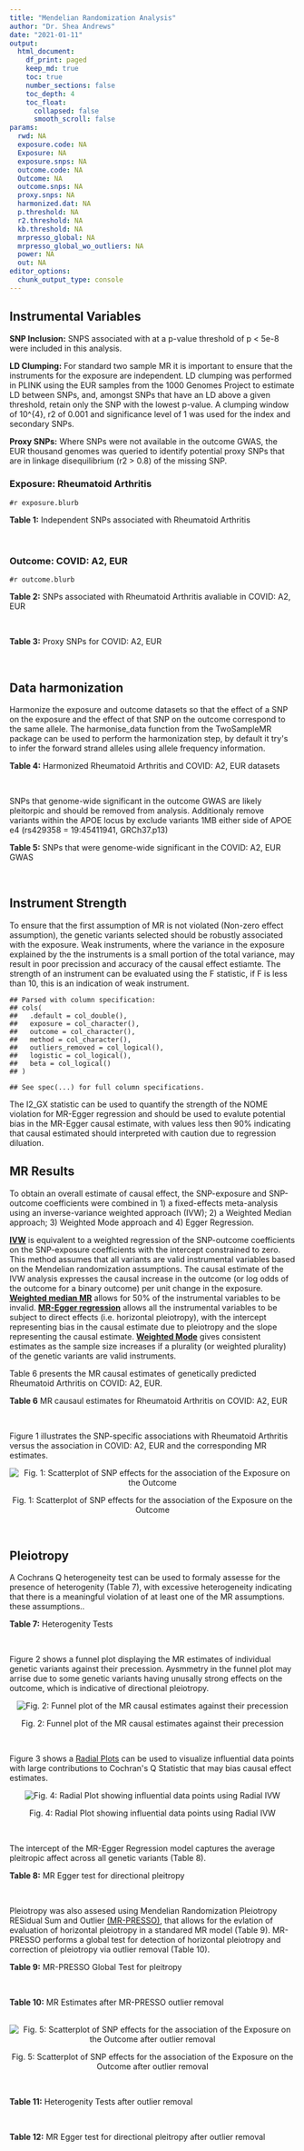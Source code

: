 ```yaml
---
title: "Mendelian Randomization Analysis"
author: "Dr. Shea Andrews"
date: "2021-01-11"
output:
  html_document:
    df_print: paged
    keep_md: true
    toc: true
    number_sections: false
    toc_depth: 4
    toc_float:
      collapsed: false
      smooth_scroll: false
params:
  rwd: NA
  exposure.code: NA
  Exposure: NA
  exposure.snps: NA
  outcome.code: NA
  Outcome: NA
  outcome.snps: NA
  proxy.snps: NA
  harmonized.dat: NA
  p.threshold: NA
  r2.threshold: NA
  kb.threshold: NA
  mrpresso_global: NA
  mrpresso_global_wo_outliers: NA
  power: NA
  out: NA
editor_options:
  chunk_output_type: console
---
```







## Instrumental Variables
**SNP Inclusion:** SNPS associated with at a p-value threshold of p < 5e-8 were included in this analysis.
<br>

**LD Clumping:** For standard two sample MR it is important to ensure that the instruments for the exposure are independent. LD clumping was performed in PLINK using the EUR samples from the 1000 Genomes Project to estimate LD between SNPs, and, amongst SNPs that have an LD above a given threshold, retain only the SNP with the lowest p-value. A clumping window of 10^{4}, r2 of 0.001 and significance level of 1 was used for the index and secondary SNPs.
<br>

**Proxy SNPs:** Where SNPs were not available in the outcome GWAS, the EUR thousand genomes was queried to identify potential proxy SNPs that are in linkage disequilibrium (r2 > 0.8) of the missing SNP.
<br>

### Exposure: Rheumatoid Arthritis
`#r exposure.blurb`
<br>

**Table 1:** Independent SNPs associated with Rheumatoid Arthritis
<div data-pagedtable="false">
  <script data-pagedtable-source type="application/json">
{"columns":[{"label":["SNP"],"name":[1],"type":["chr"],"align":["left"]},{"label":["CHROM"],"name":[2],"type":["dbl"],"align":["right"]},{"label":["POS"],"name":[3],"type":["dbl"],"align":["right"]},{"label":["REF"],"name":[4],"type":["chr"],"align":["left"]},{"label":["ALT"],"name":[5],"type":["chr"],"align":["left"]},{"label":["AF"],"name":[6],"type":["dbl"],"align":["right"]},{"label":["BETA"],"name":[7],"type":["dbl"],"align":["right"]},{"label":["SE"],"name":[8],"type":["dbl"],"align":["right"]},{"label":["Z"],"name":[9],"type":["dbl"],"align":["right"]},{"label":["P"],"name":[10],"type":["dbl"],"align":["right"]},{"label":["N"],"name":[11],"type":["dbl"],"align":["right"]},{"label":["TRAIT"],"name":[12],"type":["chr"],"align":["left"]}],"data":[{"1":"rs187786174","2":"1","3":"2523811","4":"G","5":"A","6":"0.0204778","7":"-0.11653382","8":"0.015306122","9":"-7.613543","10":"2.2e-10","11":"58284","12":"Rheumatoid_Arthritis"},{"1":"rs2240336","2":"1","3":"17674402","4":"C","5":"T","6":"0.3954930","7":"-0.10536052","8":"0.015306122","9":"-6.883554","10":"1.4e-09","11":"58284","12":"Rheumatoid_Arthritis"},{"1":"rs28411352","2":"1","3":"38278579","4":"C","5":"T","6":"0.2434500","7":"0.10436002","8":"0.022959184","9":"4.545458","10":"5.2e-09","11":"58284","12":"Rheumatoid_Arthritis"},{"1":"rs2476601","2":"1","3":"114377568","4":"A","5":"G","6":"0.8679250","7":"-0.59332700","8":"0.043367347","9":"-13.681400","10":"1.6e-149","11":"58284","12":"Rheumatoid_Arthritis"},{"1":"rs61828284","2":"1","3":"173299743","4":"C","5":"T","6":"0.0550693","7":"-0.19845094","8":"0.028061224","9":"-7.072070","10":"8.7e-09","11":"58284","12":"Rheumatoid_Arthritis"},{"1":"rs34695944","2":"2","3":"61124850","4":"T","5":"C","6":"0.3807150","7":"0.11653400","8":"0.015306122","9":"7.613540","10":"4.4e-14","11":"58284","12":"Rheumatoid_Arthritis"},{"1":"rs2661798","2":"2","3":"65635688","4":"A","5":"T","6":"0.3834450","7":"0.09431070","8":"0.015306122","9":"6.161630","10":"1.1e-09","11":"58284","12":"Rheumatoid_Arthritis"},{"1":"rs9653442","2":"2","3":"100825367","4":"C","5":"T","6":"0.5316020","7":"-0.10536052","8":"0.015306122","9":"-6.883554","10":"3.6e-12","11":"58284","12":"Rheumatoid_Arthritis"},{"1":"rs13426947","2":"2","3":"191933254","4":"G","5":"A","6":"0.1827410","7":"0.13102826","8":"0.022959184","9":"5.707009","10":"2.4e-12","11":"58284","12":"Rheumatoid_Arthritis"},{"1":"rs3087243","2":"2","3":"204738919","4":"G","5":"A","6":"0.3997100","7":"-0.13926207","8":"0.015306122","9":"-9.098455","10":"9.2e-20","11":"58284","12":"Rheumatoid_Arthritis"},{"1":"rs4452313","2":"3","3":"17047032","4":"A","5":"T","6":"0.2911230","7":"0.10536100","8":"0.015306122","9":"6.883550","10":"2.7e-10","11":"58284","12":"Rheumatoid_Arthritis"},{"1":"rs9310852","2":"3","3":"27784997","4":"A","5":"G","6":"0.4663500","7":"0.08338160","8":"0.015306122","9":"5.447600","10":"3.2e-08","11":"58284","12":"Rheumatoid_Arthritis"},{"1":"rs73081554","2":"3","3":"58302935","4":"C","5":"T","6":"0.0746377","7":"0.16551444","8":"0.035714286","9":"4.634404","10":"4.7e-08","11":"58284","12":"Rheumatoid_Arthritis"},{"1":"rs34046593","2":"4","3":"26111593","4":"G","5":"A","6":"0.2991580","7":"0.13976194","8":"0.020408163","9":"6.848335","10":"9.2e-17","11":"58284","12":"Rheumatoid_Arthritis"},{"1":"rs7731626","2":"5","3":"55444683","4":"G","5":"A","6":"0.3155110","7":"-0.19845094","8":"0.017857143","9":"-11.113253","10":"7.9e-23","11":"58284","12":"Rheumatoid_Arthritis"},{"1":"rs2561477","2":"5","3":"102608924","4":"G","5":"A","6":"0.3092130","7":"-0.10536052","8":"0.015306122","9":"-6.883554","10":"5.2e-10","11":"58284","12":"Rheumatoid_Arthritis"},{"1":"rs75599496","2":"6","3":"29205139","4":"G","5":"A","6":"0.0732724","7":"0.26236426","8":"0.038265306","9":"6.856453","10":"9.3e-18","11":"58284","12":"Rheumatoid_Arthritis"},{"1":"rs73432769","2":"6","3":"30716170","4":"C","5":"T","6":"0.0184850","7":"0.35065687","8":"0.066326531","9":"5.286827","10":"2.3e-13","11":"58284","12":"Rheumatoid_Arthritis"},{"1":"rs7754520","2":"6","3":"31906505","4":"C","5":"T","6":"0.0691295","7":"-0.57981850","8":"0.017857143","9":"-32.469836","10":"2.5e-75","11":"58284","12":"Rheumatoid_Arthritis"},{"1":"rs9296009","2":"6","3":"32114515","4":"A","5":"T","6":"0.1878170","7":"0.59783700","8":"0.007653061","9":"78.117400","10":"1.0e-250","11":"58284","12":"Rheumatoid_Arthritis"},{"1":"rs2858329","2":"6","3":"32658801","4":"A","5":"G","6":"0.4728350","7":"0.47803600","8":"0.010204082","9":"46.847500","10":"4.9e-204","11":"58284","12":"Rheumatoid_Arthritis"},{"1":"rs9277398","2":"6","3":"33051280","4":"T","5":"C","6":"0.2576700","7":"-0.35065700","8":"0.025510204","9":"-13.745700","10":"1.3e-86","11":"58284","12":"Rheumatoid_Arthritis"},{"1":"rs9277956","2":"6","3":"33211790","4":"G","5":"C","6":"0.1124360","7":"0.24846100","8":"0.017857143","9":"13.913800","10":"1.1e-32","11":"58284","12":"Rheumatoid_Arthritis"},{"1":"rs3799963","2":"6","3":"44231479","4":"G","5":"C","6":"0.0456204","7":"0.28768200","8":"0.038265306","9":"7.518090","10":"3.3e-08","11":"58284","12":"Rheumatoid_Arthritis"},{"1":"rs17264332","2":"6","3":"138005515","4":"A","5":"G","6":"0.2031930","7":"0.16251900","8":"0.015306122","9":"10.617900","10":"7.1e-19","11":"58284","12":"Rheumatoid_Arthritis"},{"1":"rs212389","2":"6","3":"159489791","4":"G","5":"A","6":"0.6965900","7":"0.09531018","8":"0.017857143","9":"5.337370","10":"1.1e-09","11":"58284","12":"Rheumatoid_Arthritis"},{"1":"rs1571878","2":"6","3":"167540842","4":"C","5":"T","6":"0.5631370","7":"-0.11653382","8":"0.012755102","9":"-9.136251","10":"4.9e-15","11":"58284","12":"Rheumatoid_Arthritis"},{"1":"rs3778753","2":"7","3":"128580042","4":"A","5":"G","6":"0.4340900","7":"0.11653400","8":"0.012755102","9":"9.136250","10":"4.2e-12","11":"58284","12":"Rheumatoid_Arthritis"},{"1":"rs11574914","2":"9","3":"34710338","4":"G","5":"A","6":"0.2992700","7":"0.12221763","8":"0.017857143","9":"6.844187","10":"1.5e-13","11":"58284","12":"Rheumatoid_Arthritis"},{"1":"rs10985070","2":"9","3":"123636121","4":"C","5":"A","6":"0.5272530","7":"-0.08338161","8":"0.015306122","9":"-5.447598","10":"1.7e-08","11":"58284","12":"Rheumatoid_Arthritis"},{"1":"rs706778","2":"10","3":"6098949","4":"C","5":"T","6":"0.4382760","7":"0.10436002","8":"0.017857143","9":"5.844161","10":"7.1e-12","11":"58284","12":"Rheumatoid_Arthritis"},{"1":"rs537544","2":"10","3":"8108382","4":"C","5":"T","6":"0.6293170","7":"-0.11653382","8":"0.015306122","9":"-7.613543","10":"8.0e-11","11":"58284","12":"Rheumatoid_Arthritis"},{"1":"rs12764378","2":"10","3":"63800004","4":"G","5":"A","6":"0.1825770","7":"0.13102826","8":"0.020408163","9":"6.420385","10":"1.9e-13","11":"58284","12":"Rheumatoid_Arthritis"},{"1":"rs10790268","2":"11","3":"118729391","4":"A","5":"G","6":"0.7762200","7":"0.16251900","8":"0.017857143","9":"9.101060","10":"3.3e-15","11":"58284","12":"Rheumatoid_Arthritis"},{"1":"rs9603608","2":"13","3":"40318819","4":"A","5":"C","6":"0.3852190","7":"-0.10436000","8":"0.017857143","9":"-5.844160","10":"7.6e-11","11":"58284","12":"Rheumatoid_Arthritis"},{"1":"rs8032939","2":"15","3":"38834033","4":"T","5":"C","6":"0.2649730","7":"0.11653400","8":"0.015306122","9":"7.613540","10":"2.4e-12","11":"58284","12":"Rheumatoid_Arthritis"},{"1":"rs8026898","2":"15","3":"69991417","4":"G","5":"A","6":"0.2595490","7":"0.14842001","8":"0.017857143","9":"8.311520","10":"2.4e-17","11":"58284","12":"Rheumatoid_Arthritis"},{"1":"rs13330176","2":"16","3":"86019087","4":"T","5":"A","6":"0.2022250","7":"0.11332869","8":"0.022959184","9":"4.936094","10":"9.0e-09","11":"58284","12":"Rheumatoid_Arthritis"},{"1":"rs59716545","2":"17","3":"38031857","4":"T","5":"G","6":"0.4167600","7":"0.09431070","8":"0.015306122","9":"6.161630","10":"2.0e-09","11":"58284","12":"Rheumatoid_Arthritis"},{"1":"rs592390","2":"18","3":"12822314","4":"T","5":"C","6":"0.4455140","7":"-0.09531020","8":"0.017857143","9":"-5.337370","10":"3.8e-09","11":"58284","12":"Rheumatoid_Arthritis"},{"1":"rs74956615","2":"19","3":"10427721","4":"T","5":"A","6":"0.0428850","7":"-0.37106368","8":"0.033163265","9":"-11.188997","10":"3.3e-16","11":"58284","12":"Rheumatoid_Arthritis"},{"1":"rs4239702","2":"20","3":"44749251","4":"T","5":"C","6":"0.7548950","7":"0.13926200","8":"0.015306122","9":"9.098460","10":"4.2e-14","11":"58284","12":"Rheumatoid_Arthritis"},{"1":"rs8133843","2":"21","3":"36738242","4":"G","5":"A","6":"0.6307830","7":"0.09531018","8":"0.020408163","9":"4.670199","10":"6.0e-09","11":"58284","12":"Rheumatoid_Arthritis"},{"1":"rs225433","2":"21","3":"43809418","4":"C","5":"G","6":"0.2398330","7":"-0.12783337","8":"0.020408163","9":"-6.263835","10":"1.8e-08","11":"58284","12":"Rheumatoid_Arthritis"},{"1":"rs2069235","2":"22","3":"39747780","4":"G","5":"A","6":"0.3169090","7":"0.10436002","8":"0.017857143","9":"5.844161","10":"3.0e-10","11":"58284","12":"Rheumatoid_Arthritis"}],"options":{"columns":{"min":{},"max":[10]},"rows":{"min":[10],"max":[10]},"pages":{}}}
  </script>
</div>
<br>

### Outcome: COVID: A2, EUR
`#r outcome.blurb`
<br>

**Table 2:** SNPs associated with Rheumatoid Arthritis avaliable in COVID: A2, EUR
<div data-pagedtable="false">
  <script data-pagedtable-source type="application/json">
{"columns":[{"label":["SNP"],"name":[1],"type":["chr"],"align":["left"]},{"label":["CHROM"],"name":[2],"type":["dbl"],"align":["right"]},{"label":["POS"],"name":[3],"type":["dbl"],"align":["right"]},{"label":["REF"],"name":[4],"type":["chr"],"align":["left"]},{"label":["ALT"],"name":[5],"type":["chr"],"align":["left"]},{"label":["AF"],"name":[6],"type":["dbl"],"align":["right"]},{"label":["BETA"],"name":[7],"type":["dbl"],"align":["right"]},{"label":["SE"],"name":[8],"type":["dbl"],"align":["right"]},{"label":["Z"],"name":[9],"type":["dbl"],"align":["right"]},{"label":["P"],"name":[10],"type":["dbl"],"align":["right"]},{"label":["N"],"name":[11],"type":["dbl"],"align":["right"]},{"label":["TRAIT"],"name":[12],"type":["chr"],"align":["left"]}],"data":[{"1":"rs2240336","2":"1","3":"17674402","4":"C","5":"T","6":"0.41290","7":"-0.0047101","8":"0.024755","9":"-0.19026863","10":"8.491e-01","11":"1388342","12":"COVID_A2__EUR"},{"1":"rs28411352","2":"1","3":"38278579","4":"C","5":"T","6":"0.25410","7":"-0.0661600","8":"0.029179","9":"-2.26738408","10":"2.337e-02","11":"1388342","12":"COVID_A2__EUR"},{"1":"rs2476601","2":"1","3":"114377568","4":"A","5":"G","6":"0.89250","7":"-0.0098077","8":"0.047580","9":"-0.20613073","10":"8.367e-01","11":"1385990","12":"COVID_A2__EUR"},{"1":"rs61828284","2":"1","3":"173299743","4":"C","5":"T","6":"0.07354","7":"0.0471480","8":"0.047110","9":"1.00080662","10":"3.169e-01","11":"1388342","12":"COVID_A2__EUR"},{"1":"rs34695944","2":"2","3":"61124850","4":"T","5":"C","6":"0.36330","7":"0.0116840","8":"0.025389","9":"0.46019930","10":"6.454e-01","11":"1388342","12":"COVID_A2__EUR"},{"1":"rs2661798","2":"2","3":"65635688","4":"A","5":"T","6":"0.43920","7":"-0.0489100","8":"0.030259","9":"-1.61637860","10":"1.060e-01","11":"1378286","12":"COVID_A2__EUR"},{"1":"rs9653442","2":"2","3":"100825367","4":"C","5":"T","6":"0.54090","7":"-0.0401680","8":"0.024464","9":"-1.64192283","10":"1.006e-01","11":"1388342","12":"COVID_A2__EUR"},{"1":"rs13426947","2":"2","3":"191933254","4":"G","5":"A","6":"0.20230","7":"0.0204390","8":"0.030711","9":"0.66552701","10":"5.057e-01","11":"1388342","12":"COVID_A2__EUR"},{"1":"rs3087243","2":"2","3":"204738919","4":"G","5":"A","6":"0.42950","7":"-0.0463000","8":"0.024685","9":"-1.87563298","10":"6.071e-02","11":"1387939","12":"COVID_A2__EUR"},{"1":"rs4452313","2":"3","3":"17047032","4":"A","5":"T","6":"0.29960","7":"0.0131920","8":"0.026314","9":"0.50133009","10":"6.161e-01","11":"1388342","12":"COVID_A2__EUR"},{"1":"rs9310852","2":"3","3":"27784997","4":"A","5":"G","6":"0.45890","7":"-0.0018604","8":"0.030247","9":"-0.06150693","10":"9.510e-01","11":"1378286","12":"COVID_A2__EUR"},{"1":"rs73081554","2":"3","3":"58302935","4":"C","5":"T","6":"0.06706","7":"0.0394480","8":"0.064637","9":"0.61030060","10":"5.417e-01","11":"1378286","12":"COVID_A2__EUR"},{"1":"rs34046593","2":"4","3":"26111593","4":"G","5":"A","6":"0.30770","7":"0.0645120","8":"0.032559","9":"1.98138763","10":"4.755e-02","11":"1378286","12":"COVID_A2__EUR"},{"1":"rs7731626","2":"5","3":"55444683","4":"G","5":"A","6":"0.35710","7":"0.0242880","8":"0.025689","9":"0.94546304","10":"3.444e-01","11":"1387939","12":"COVID_A2__EUR"},{"1":"rs2561477","2":"5","3":"102608924","4":"G","5":"A","6":"0.31740","7":"-0.0170100","8":"0.032815","9":"-0.51836051","10":"6.042e-01","11":"1378286","12":"COVID_A2__EUR"},{"1":"rs75599496","2":"6","3":"29205139","4":"G","5":"A","6":"0.06138","7":"-0.0045329","8":"0.056854","9":"-0.07972878","10":"9.365e-01","11":"1388342","12":"COVID_A2__EUR"},{"1":"rs73432769","2":"6","3":"30716170","4":"C","5":"T","6":"0.02179","7":"-0.0245690","8":"0.079602","9":"-0.30864802","10":"7.576e-01","11":"1388342","12":"COVID_A2__EUR"},{"1":"rs7754520","2":"6","3":"31906505","4":"C","5":"T","6":"0.08791","7":"0.0625360","8":"0.042264","9":"1.47965171","10":"1.390e-01","11":"1387939","12":"COVID_A2__EUR"},{"1":"rs9296009","2":"6","3":"32114515","4":"A","5":"T","6":"0.21370","7":"-0.0172670","8":"0.040388","9":"-0.42752798","10":"6.690e-01","11":"1378286","12":"COVID_A2__EUR"},{"1":"rs9277398","2":"6","3":"33051280","4":"T","5":"C","6":"0.29070","7":"0.0197130","8":"0.032819","9":"0.60065816","10":"5.481e-01","11":"1378286","12":"COVID_A2__EUR"},{"1":"rs9277956","2":"6","3":"33211790","4":"G","5":"C","6":"0.15260","7":"-0.0103590","8":"0.041548","9":"-0.24932608","10":"8.031e-01","11":"1139575","12":"COVID_A2__EUR"},{"1":"rs3799963","2":"6","3":"44231479","4":"G","5":"C","6":"0.04513","7":"-0.0112730","8":"0.080115","9":"-0.14071023","10":"8.881e-01","11":"1377883","12":"COVID_A2__EUR"},{"1":"rs17264332","2":"6","3":"138005515","4":"A","5":"G","6":"0.20750","7":"-0.0182760","8":"0.030395","9":"-0.60128311","10":"5.476e-01","11":"1388342","12":"COVID_A2__EUR"},{"1":"rs212389","2":"6","3":"159489791","4":"G","5":"A","6":"0.63170","7":"0.0108350","8":"0.025176","9":"0.43037019","10":"6.669e-01","11":"1387939","12":"COVID_A2__EUR"},{"1":"rs1571878","2":"6","3":"167540842","4":"C","5":"T","6":"0.55770","7":"-0.0247190","8":"0.024603","9":"-1.00471487","10":"3.150e-01","11":"1388342","12":"COVID_A2__EUR"},{"1":"rs3778753","2":"7","3":"128580042","4":"A","5":"G","6":"0.45930","7":"-0.0089502","8":"0.031203","9":"-0.28683780","10":"7.742e-01","11":"1377883","12":"COVID_A2__EUR"},{"1":"rs11574914","2":"9","3":"34710338","4":"G","5":"A","6":"0.32490","7":"0.0277650","8":"0.032721","9":"0.84853764","10":"3.961e-01","11":"1378286","12":"COVID_A2__EUR"},{"1":"rs10985070","2":"9","3":"123636121","4":"C","5":"A","6":"0.56050","7":"0.0407120","8":"0.030224","9":"1.34700900","10":"1.780e-01","11":"1378286","12":"COVID_A2__EUR"},{"1":"rs706778","2":"10","3":"6098949","4":"C","5":"T","6":"0.42360","7":"0.0197220","8":"0.024702","9":"0.79839689","10":"4.246e-01","11":"1388342","12":"COVID_A2__EUR"},{"1":"rs537544","2":"10","3":"8108382","4":"C","5":"T","6":"0.61250","7":"0.0126050","8":"0.031105","9":"0.40524032","10":"6.853e-01","11":"1377883","12":"COVID_A2__EUR"},{"1":"rs12764378","2":"10","3":"63800004","4":"G","5":"A","6":"0.21680","7":"-0.0101680","8":"0.028873","9":"-0.35216292","10":"7.247e-01","11":"1388342","12":"COVID_A2__EUR"},{"1":"rs10790268","2":"11","3":"118729391","4":"A","5":"G","6":"0.80360","7":"-0.0196800","8":"0.031059","9":"-0.63363276","10":"5.263e-01","11":"1388342","12":"COVID_A2__EUR"},{"1":"rs9603608","2":"13","3":"40318819","4":"A","5":"C","6":"0.34600","7":"-0.0073547","8":"0.026341","9":"-0.27921112","10":"7.801e-01","11":"1388342","12":"COVID_A2__EUR"},{"1":"rs8032939","2":"15","3":"38834033","4":"T","5":"C","6":"0.25760","7":"-0.0061086","8":"0.027920","9":"-0.21878940","10":"8.268e-01","11":"1388342","12":"COVID_A2__EUR"},{"1":"rs8026898","2":"15","3":"69991417","4":"G","5":"A","6":"0.27180","7":"0.0293020","8":"0.027514","9":"1.06498510","10":"2.869e-01","11":"1388342","12":"COVID_A2__EUR"},{"1":"rs13330176","2":"16","3":"86019087","4":"T","5":"A","6":"0.22230","7":"0.0391190","8":"0.036908","9":"1.05990571","10":"2.892e-01","11":"1378286","12":"COVID_A2__EUR"},{"1":"rs59716545","2":"17","3":"38031857","4":"T","5":"G","6":"0.45870","7":"0.0513890","8":"0.024812","9":"2.07113493","10":"3.835e-02","11":"1149631","12":"COVID_A2__EUR"},{"1":"rs592390","2":"18","3":"12822314","4":"T","5":"C","6":"0.45670","7":"0.0184110","8":"0.024545","9":"0.75009167","10":"4.532e-01","11":"1388342","12":"COVID_A2__EUR"},{"1":"rs74956615","2":"19","3":"10427721","4":"T","5":"A","6":"0.04926","7":"0.3585700","8":"0.054794","9":"6.54396467","10":"5.993e-11","11":"1387939","12":"COVID_A2__EUR"},{"1":"rs4239702","2":"20","3":"44749251","4":"T","5":"C","6":"0.71540","7":"-0.0075772","8":"0.026595","9":"-0.28491070","10":"7.757e-01","11":"1388342","12":"COVID_A2__EUR"},{"1":"rs8133843","2":"21","3":"36738242","4":"G","5":"A","6":"0.62320","7":"0.0041533","8":"0.031292","9":"0.13272721","10":"8.944e-01","11":"1378286","12":"COVID_A2__EUR"},{"1":"rs225433","2":"21","3":"43809418","4":"C","5":"G","6":"0.21700","7":"-0.0851000","8":"0.040931","9":"-2.07910874","10":"3.761e-02","11":"1377883","12":"COVID_A2__EUR"},{"1":"rs2069235","2":"22","3":"39747780","4":"G","5":"A","6":"0.30360","7":"-0.0010891","8":"0.027148","9":"-0.04011714","10":"9.680e-01","11":"1388342","12":"COVID_A2__EUR"},{"1":"rs187786174","2":"NA","3":"NA","4":"NA","5":"NA","6":"NA","7":"NA","8":"NA","9":"NA","10":"NA","11":"NA","12":"NA"},{"1":"rs2858329","2":"NA","3":"NA","4":"NA","5":"NA","6":"NA","7":"NA","8":"NA","9":"NA","10":"NA","11":"NA","12":"NA"}],"options":{"columns":{"min":{},"max":[10]},"rows":{"min":[10],"max":[10]},"pages":{}}}
  </script>
</div>
<br>

**Table 3:** Proxy SNPs for COVID: A2, EUR
<div data-pagedtable="false">
  <script data-pagedtable-source type="application/json">
{"columns":[{"label":["target_snp"],"name":[1],"type":["chr"],"align":["left"]},{"label":["proxy_snp"],"name":[2],"type":["chr"],"align":["left"]},{"label":["ld.r2"],"name":[3],"type":["dbl"],"align":["right"]},{"label":["Dprime"],"name":[4],"type":["dbl"],"align":["right"]},{"label":["PHASE"],"name":[5],"type":["chr"],"align":["left"]},{"label":["X12"],"name":[6],"type":["lgl"],"align":["right"]},{"label":["CHROM"],"name":[7],"type":["dbl"],"align":["right"]},{"label":["POS"],"name":[8],"type":["dbl"],"align":["right"]},{"label":["REF.proxy"],"name":[9],"type":["chr"],"align":["left"]},{"label":["ALT.proxy"],"name":[10],"type":["chr"],"align":["left"]},{"label":["AF"],"name":[11],"type":["dbl"],"align":["right"]},{"label":["BETA"],"name":[12],"type":["dbl"],"align":["right"]},{"label":["SE"],"name":[13],"type":["dbl"],"align":["right"]},{"label":["Z"],"name":[14],"type":["dbl"],"align":["right"]},{"label":["P"],"name":[15],"type":["dbl"],"align":["right"]},{"label":["N"],"name":[16],"type":["dbl"],"align":["right"]},{"label":["TRAIT"],"name":[17],"type":["chr"],"align":["left"]},{"label":["ref"],"name":[18],"type":["chr"],"align":["left"]},{"label":["ref.proxy"],"name":[19],"type":["chr"],"align":["left"]},{"label":["alt"],"name":[20],"type":["chr"],"align":["left"]},{"label":["alt.proxy"],"name":[21],"type":["chr"],"align":["left"]},{"label":["ALT"],"name":[22],"type":["chr"],"align":["left"]},{"label":["REF"],"name":[23],"type":["chr"],"align":["left"]},{"label":["proxy.outcome"],"name":[24],"type":["lgl"],"align":["right"]}],"data":[{"1":"rs187786174","2":"rs745368","3":"0.990767","4":"1","5":"AT/GC","6":"NA","7":"1","8":"2524205","9":"C","10":"T","11":"0.3276","12":"0.015908","13":"0.026393","14":"0.6027356","15":"0.54670","16":"1387939","17":"COVID_A2__EUR","18":"A","19":"T","20":"G","21":"C","22":"A","23":"G","24":"TRUE"},{"1":"rs2858329","2":"rs9275101","3":"0.988131","4":"1","5":"AG/GA","6":"NA","7":"6","8":"32649355","9":"G","10":"A","11":"0.4800","12":"-0.063872","13":"0.030198","14":"-2.1151070","15":"0.03442","16":"1378286","17":"COVID_A2__EUR","18":"A","19":"G","20":"G","21":"A","22":"G","23":"A","24":"TRUE"}],"options":{"columns":{"min":{},"max":[10]},"rows":{"min":[10],"max":[10]},"pages":{}}}
  </script>
</div>
<br>

## Data harmonization
Harmonize the exposure and outcome datasets so that the effect of a SNP on the exposure and the effect of that SNP on the outcome correspond to the same allele. The harmonise_data function from the TwoSampleMR package can be used to perform the harmonization step, by default it try's to infer the forward strand alleles using allele frequency information.
<br>

**Table 4:** Harmonized Rheumatoid Arthritis and COVID: A2, EUR datasets
<div data-pagedtable="false">
  <script data-pagedtable-source type="application/json">
{"columns":[{"label":["SNP"],"name":[1],"type":["chr"],"align":["left"]},{"label":["effect_allele.exposure"],"name":[2],"type":["chr"],"align":["left"]},{"label":["other_allele.exposure"],"name":[3],"type":["chr"],"align":["left"]},{"label":["effect_allele.outcome"],"name":[4],"type":["chr"],"align":["left"]},{"label":["other_allele.outcome"],"name":[5],"type":["chr"],"align":["left"]},{"label":["beta.exposure"],"name":[6],"type":["dbl"],"align":["right"]},{"label":["beta.outcome"],"name":[7],"type":["dbl"],"align":["right"]},{"label":["eaf.exposure"],"name":[8],"type":["dbl"],"align":["right"]},{"label":["eaf.outcome"],"name":[9],"type":["dbl"],"align":["right"]},{"label":["remove"],"name":[10],"type":["lgl"],"align":["right"]},{"label":["palindromic"],"name":[11],"type":["lgl"],"align":["right"]},{"label":["ambiguous"],"name":[12],"type":["lgl"],"align":["right"]},{"label":["id.outcome"],"name":[13],"type":["chr"],"align":["left"]},{"label":["chr.outcome"],"name":[14],"type":["dbl"],"align":["right"]},{"label":["pos.outcome"],"name":[15],"type":["dbl"],"align":["right"]},{"label":["se.outcome"],"name":[16],"type":["dbl"],"align":["right"]},{"label":["z.outcome"],"name":[17],"type":["dbl"],"align":["right"]},{"label":["pval.outcome"],"name":[18],"type":["dbl"],"align":["right"]},{"label":["samplesize.outcome"],"name":[19],"type":["dbl"],"align":["right"]},{"label":["outcome"],"name":[20],"type":["chr"],"align":["left"]},{"label":["mr_keep.outcome"],"name":[21],"type":["lgl"],"align":["right"]},{"label":["pval_origin.outcome"],"name":[22],"type":["chr"],"align":["left"]},{"label":["chr.exposure"],"name":[23],"type":["dbl"],"align":["right"]},{"label":["pos.exposure"],"name":[24],"type":["dbl"],"align":["right"]},{"label":["se.exposure"],"name":[25],"type":["dbl"],"align":["right"]},{"label":["z.exposure"],"name":[26],"type":["dbl"],"align":["right"]},{"label":["pval.exposure"],"name":[27],"type":["dbl"],"align":["right"]},{"label":["samplesize.exposure"],"name":[28],"type":["dbl"],"align":["right"]},{"label":["exposure"],"name":[29],"type":["chr"],"align":["left"]},{"label":["mr_keep.exposure"],"name":[30],"type":["lgl"],"align":["right"]},{"label":["pval_origin.exposure"],"name":[31],"type":["chr"],"align":["left"]},{"label":["id.exposure"],"name":[32],"type":["chr"],"align":["left"]},{"label":["action"],"name":[33],"type":["dbl"],"align":["right"]},{"label":["mr_keep"],"name":[34],"type":["lgl"],"align":["right"]},{"label":["pt"],"name":[35],"type":["dbl"],"align":["right"]},{"label":["pleitropy_keep"],"name":[36],"type":["lgl"],"align":["right"]},{"label":["mrpresso_RSSobs"],"name":[37],"type":["dbl"],"align":["right"]},{"label":["mrpresso_pval"],"name":[38],"type":["chr"],"align":["left"]},{"label":["mrpresso_keep"],"name":[39],"type":["lgl"],"align":["right"]}],"data":[{"1":"rs10790268","2":"G","3":"A","4":"G","5":"A","6":"0.16251900","7":"-0.0196800","8":"0.7762200","9":"0.80360","10":"FALSE","11":"FALSE","12":"FALSE","13":"ZMC6ft","14":"11","15":"118729391","16":"0.031059","17":"-0.63363276","18":"5.263e-01","19":"1388342","20":"covidhgi2020A2v5alleur","21":"TRUE","22":"reported","23":"11","24":"118729391","25":"0.017857143","26":"9.101060","27":"3.3e-15","28":"58284","29":"Okada2014rartis","30":"TRUE","31":"reported","32":"8FgMxj","33":"2","34":"TRUE","35":"5e-08","36":"TRUE","37":"1.490359e-04","38":"1","39":"TRUE"},{"1":"rs10985070","2":"A","3":"C","4":"A","5":"C","6":"-0.08338161","7":"0.0407120","8":"0.5272530","9":"0.56050","10":"FALSE","11":"FALSE","12":"FALSE","13":"ZMC6ft","14":"9","15":"123636121","16":"0.030224","17":"1.34700900","18":"1.780e-01","19":"1378286","20":"covidhgi2020A2v5alleur","21":"TRUE","22":"reported","23":"9","24":"123636121","25":"0.015306122","26":"-5.447598","27":"1.7e-08","28":"58284","29":"Okada2014rartis","30":"TRUE","31":"reported","32":"8FgMxj","33":"2","34":"TRUE","35":"5e-08","36":"TRUE","37":"1.364833e-03","38":"1","39":"TRUE"},{"1":"rs11574914","2":"A","3":"G","4":"A","5":"G","6":"0.12221763","7":"0.0277650","8":"0.2992700","9":"0.32490","10":"FALSE","11":"FALSE","12":"FALSE","13":"ZMC6ft","14":"9","15":"34710338","16":"0.032721","17":"0.84853764","18":"3.961e-01","19":"1378286","20":"covidhgi2020A2v5alleur","21":"TRUE","22":"reported","23":"9","24":"34710338","25":"0.017857143","26":"6.844187","27":"1.5e-13","28":"58284","29":"Okada2014rartis","30":"TRUE","31":"reported","32":"8FgMxj","33":"2","34":"TRUE","35":"5e-08","36":"TRUE","37":"1.143381e-03","38":"1","39":"TRUE"},{"1":"rs12764378","2":"A","3":"G","4":"A","5":"G","6":"0.13102826","7":"-0.0101680","8":"0.1825770","9":"0.21680","10":"FALSE","11":"FALSE","12":"FALSE","13":"ZMC6ft","14":"10","15":"63800004","16":"0.028873","17":"-0.35216292","18":"7.247e-01","19":"1388342","20":"covidhgi2020A2v5alleur","21":"TRUE","22":"reported","23":"10","24":"63800004","25":"0.020408163","26":"6.420385","27":"1.9e-13","28":"58284","29":"Okada2014rartis","30":"TRUE","31":"reported","32":"8FgMxj","33":"2","34":"TRUE","35":"5e-08","36":"TRUE","37":"1.626529e-05","38":"1","39":"TRUE"},{"1":"rs13330176","2":"A","3":"T","4":"A","5":"T","6":"0.11332869","7":"0.0391190","8":"0.2022250","9":"0.22230","10":"FALSE","11":"TRUE","12":"FALSE","13":"ZMC6ft","14":"16","15":"86019087","16":"0.036908","17":"1.05990571","18":"2.892e-01","19":"1378286","20":"covidhgi2020A2v5alleur","21":"TRUE","22":"reported","23":"16","24":"86019087","25":"0.022959184","26":"4.936094","27":"9.0e-09","28":"58284","29":"Okada2014rartis","30":"TRUE","31":"reported","32":"8FgMxj","33":"2","34":"TRUE","35":"5e-08","36":"TRUE","37":"1.999751e-03","38":"1","39":"TRUE"},{"1":"rs13426947","2":"A","3":"G","4":"A","5":"G","6":"0.13102826","7":"0.0204390","8":"0.1827410","9":"0.20230","10":"FALSE","11":"FALSE","12":"FALSE","13":"ZMC6ft","14":"2","15":"191933254","16":"0.030711","17":"0.66552701","18":"5.057e-01","19":"1388342","20":"covidhgi2020A2v5alleur","21":"TRUE","22":"reported","23":"2","24":"191933254","25":"0.022959184","26":"5.707009","27":"2.4e-12","28":"58284","29":"Okada2014rartis","30":"TRUE","31":"reported","32":"8FgMxj","33":"2","34":"TRUE","35":"5e-08","36":"TRUE","37":"7.243940e-04","38":"1","39":"TRUE"},{"1":"rs1571878","2":"T","3":"C","4":"T","5":"C","6":"-0.11653382","7":"-0.0247190","8":"0.5631370","9":"0.55770","10":"FALSE","11":"FALSE","12":"FALSE","13":"ZMC6ft","14":"6","15":"167540842","16":"0.024603","17":"-1.00471487","18":"3.150e-01","19":"1388342","20":"covidhgi2020A2v5alleur","21":"TRUE","22":"reported","23":"6","24":"167540842","25":"0.012755102","26":"-9.136251","27":"4.9e-15","28":"58284","29":"Okada2014rartis","30":"TRUE","31":"reported","32":"8FgMxj","33":"2","34":"TRUE","35":"5e-08","36":"TRUE","37":"9.380546e-04","38":"1","39":"TRUE"},{"1":"rs17264332","2":"G","3":"A","4":"G","5":"A","6":"0.16251900","7":"-0.0182760","8":"0.2031930","9":"0.20750","10":"FALSE","11":"FALSE","12":"FALSE","13":"ZMC6ft","14":"6","15":"138005515","16":"0.030395","17":"-0.60128311","18":"5.476e-01","19":"1388342","20":"covidhgi2020A2v5alleur","21":"TRUE","22":"reported","23":"6","24":"138005515","25":"0.015306122","26":"10.617900","27":"7.1e-19","28":"58284","29":"Okada2014rartis","30":"TRUE","31":"reported","32":"8FgMxj","33":"2","34":"TRUE","35":"5e-08","36":"TRUE","37":"1.163956e-04","38":"1","39":"TRUE"},{"1":"rs187786174","2":"A","3":"G","4":"A","5":"G","6":"-0.11653382","7":"0.0159080","8":"0.0204778","9":"0.32760","10":"FALSE","11":"FALSE","12":"FALSE","13":"ZMC6ft","14":"1","15":"2524205","16":"0.026393","17":"0.60273557","18":"5.467e-01","19":"1387939","20":"covidhgi2020A2v5alleur","21":"TRUE","22":"reported","23":"1","24":"2523811","25":"0.015306122","26":"-7.613543","27":"2.2e-10","28":"58284","29":"Okada2014rartis","30":"TRUE","31":"reported","32":"8FgMxj","33":"2","34":"TRUE","35":"5e-08","36":"TRUE","37":"1.108766e-04","38":"1","39":"TRUE"},{"1":"rs2069235","2":"A","3":"G","4":"A","5":"G","6":"0.10436002","7":"-0.0010891","8":"0.3169090","9":"0.30360","10":"FALSE","11":"FALSE","12":"FALSE","13":"ZMC6ft","14":"22","15":"39747780","16":"0.027148","17":"-0.04011714","18":"9.680e-01","19":"1388342","20":"covidhgi2020A2v5alleur","21":"TRUE","22":"reported","23":"22","24":"39747780","25":"0.017857143","26":"5.844161","27":"3.0e-10","28":"58284","29":"Okada2014rartis","30":"TRUE","31":"reported","32":"8FgMxj","33":"2","34":"TRUE","35":"5e-08","36":"TRUE","37":"1.498109e-05","38":"1","39":"TRUE"},{"1":"rs212389","2":"A","3":"G","4":"A","5":"G","6":"0.09531018","7":"0.0108350","8":"0.6965900","9":"0.63170","10":"FALSE","11":"FALSE","12":"FALSE","13":"ZMC6ft","14":"6","15":"159489791","16":"0.025176","17":"0.43037019","18":"6.669e-01","19":"1387939","20":"covidhgi2020A2v5alleur","21":"TRUE","22":"reported","23":"6","24":"159489791","25":"0.017857143","26":"5.337370","27":"1.1e-09","28":"58284","29":"Okada2014rartis","30":"TRUE","31":"reported","32":"8FgMxj","33":"2","34":"TRUE","35":"5e-08","36":"TRUE","37":"2.391741e-04","38":"1","39":"TRUE"},{"1":"rs2240336","2":"T","3":"C","4":"T","5":"C","6":"-0.10536052","7":"-0.0047101","8":"0.3954930","9":"0.41290","10":"FALSE","11":"FALSE","12":"FALSE","13":"ZMC6ft","14":"1","15":"17674402","16":"0.024755","17":"-0.19026863","18":"8.491e-01","19":"1388342","20":"covidhgi2020A2v5alleur","21":"TRUE","22":"reported","23":"1","24":"17674402","25":"0.015306122","26":"-6.883554","27":"1.4e-09","28":"58284","29":"Okada2014rartis","30":"TRUE","31":"reported","32":"8FgMxj","33":"2","34":"TRUE","35":"5e-08","36":"TRUE","37":"9.581206e-05","38":"1","39":"TRUE"},{"1":"rs225433","2":"G","3":"C","4":"G","5":"C","6":"-0.12783337","7":"-0.0851000","8":"0.2398330","9":"0.21700","10":"FALSE","11":"TRUE","12":"FALSE","13":"ZMC6ft","14":"21","15":"43809418","16":"0.040931","17":"-2.07910874","18":"3.761e-02","19":"1377883","20":"covidhgi2020A2v5alleur","21":"TRUE","22":"reported","23":"21","24":"43809418","25":"0.020408163","26":"-6.263835","27":"1.8e-08","28":"58284","29":"Okada2014rartis","30":"TRUE","31":"reported","32":"8FgMxj","33":"2","34":"TRUE","35":"5e-08","36":"TRUE","37":"8.402477e-03","38":"1","39":"TRUE"},{"1":"rs2476601","2":"G","3":"A","4":"G","5":"A","6":"-0.59332700","7":"-0.0098077","8":"0.8679250","9":"0.89250","10":"FALSE","11":"FALSE","12":"FALSE","13":"ZMC6ft","14":"1","15":"114377568","16":"0.047580","17":"-0.20613073","18":"8.367e-01","19":"1385990","20":"covidhgi2020A2v5alleur","21":"TRUE","22":"reported","23":"1","24":"114377568","25":"0.043367347","26":"-13.681400","27":"1.6e-149","28":"58284","29":"Okada2014rartis","30":"TRUE","31":"reported","32":"8FgMxj","33":"2","34":"TRUE","35":"5e-08","36":"TRUE","37":"1.735804e-03","38":"1","39":"TRUE"},{"1":"rs2561477","2":"A","3":"G","4":"A","5":"G","6":"-0.10536052","7":"-0.0170100","8":"0.3092130","9":"0.31740","10":"FALSE","11":"FALSE","12":"FALSE","13":"ZMC6ft","14":"5","15":"102608924","16":"0.032815","17":"-0.51836051","18":"6.042e-01","19":"1378286","20":"covidhgi2020A2v5alleur","21":"TRUE","22":"reported","23":"5","24":"102608924","25":"0.015306122","26":"-6.883554","27":"5.2e-10","28":"58284","29":"Okada2014rartis","30":"TRUE","31":"reported","32":"8FgMxj","33":"2","34":"TRUE","35":"5e-08","36":"TRUE","37":"4.892237e-04","38":"1","39":"TRUE"},{"1":"rs2661798","2":"T","3":"A","4":"T","5":"A","6":"0.09431070","7":"-0.0489100","8":"0.3834450","9":"0.43920","10":"FALSE","11":"TRUE","12":"TRUE","13":"ZMC6ft","14":"2","15":"65635688","16":"0.030259","17":"-1.61637860","18":"1.060e-01","19":"1378286","20":"covidhgi2020A2v5alleur","21":"TRUE","22":"reported","23":"2","24":"65635688","25":"0.015306122","26":"6.161630","27":"1.1e-09","28":"58284","29":"Okada2014rartis","30":"TRUE","31":"reported","32":"8FgMxj","33":"2","34":"FALSE","35":"5e-08","36":"TRUE","37":"NA","38":"NA","39":"NA"},{"1":"rs28411352","2":"T","3":"C","4":"T","5":"C","6":"0.10436002","7":"-0.0661600","8":"0.2434500","9":"0.25410","10":"FALSE","11":"FALSE","12":"FALSE","13":"ZMC6ft","14":"1","15":"38278579","16":"0.029179","17":"-2.26738408","18":"2.337e-02","19":"1388342","20":"covidhgi2020A2v5alleur","21":"TRUE","22":"reported","23":"1","24":"38278579","25":"0.022959184","26":"4.545458","27":"5.2e-09","28":"58284","29":"Okada2014rartis","30":"TRUE","31":"reported","32":"8FgMxj","33":"2","34":"TRUE","35":"5e-08","36":"TRUE","37":"3.807325e-03","38":"1","39":"TRUE"},{"1":"rs2858329","2":"G","3":"A","4":"G","5":"A","6":"0.47803600","7":"-0.0638720","8":"0.4728350","9":"0.48000","10":"FALSE","11":"FALSE","12":"FALSE","13":"ZMC6ft","14":"6","15":"32649355","16":"0.030198","17":"-2.11510696","18":"3.442e-02","19":"1378286","20":"covidhgi2020A2v5alleur","21":"TRUE","22":"reported","23":"6","24":"32658801","25":"0.010204082","26":"46.847500","27":"1.0e-200","28":"58284","29":"Okada2014rartis","30":"TRUE","31":"reported","32":"8FgMxj","33":"2","34":"TRUE","35":"5e-08","36":"TRUE","37":"2.356101e-03","38":"1","39":"TRUE"},{"1":"rs3087243","2":"A","3":"G","4":"A","5":"G","6":"-0.13926207","7":"-0.0463000","8":"0.3997100","9":"0.42950","10":"FALSE","11":"FALSE","12":"FALSE","13":"ZMC6ft","14":"2","15":"204738919","16":"0.024685","17":"-1.87563298","18":"6.071e-02","19":"1387939","20":"covidhgi2020A2v5alleur","21":"TRUE","22":"reported","23":"2","24":"204738919","25":"0.015306122","26":"-9.098455","27":"9.2e-20","28":"58284","29":"Okada2014rartis","30":"TRUE","31":"reported","32":"8FgMxj","33":"2","34":"TRUE","35":"5e-08","36":"TRUE","37":"2.904407e-03","38":"1","39":"TRUE"},{"1":"rs34046593","2":"A","3":"G","4":"A","5":"G","6":"0.13976194","7":"0.0645120","8":"0.2991580","9":"0.30770","10":"FALSE","11":"FALSE","12":"FALSE","13":"ZMC6ft","14":"4","15":"26111593","16":"0.032559","17":"1.98138763","18":"4.755e-02","19":"1378286","20":"covidhgi2020A2v5alleur","21":"TRUE","22":"reported","23":"4","24":"26111593","25":"0.020408163","26":"6.848335","27":"9.2e-17","28":"58284","29":"Okada2014rartis","30":"TRUE","31":"reported","32":"8FgMxj","33":"2","34":"TRUE","35":"5e-08","36":"TRUE","37":"5.169040e-03","38":"1","39":"TRUE"},{"1":"rs34695944","2":"C","3":"T","4":"C","5":"T","6":"0.11653400","7":"0.0116840","8":"0.3807150","9":"0.36330","10":"FALSE","11":"FALSE","12":"FALSE","13":"ZMC6ft","14":"2","15":"61124850","16":"0.025389","17":"0.46019930","18":"6.454e-01","19":"1388342","20":"covidhgi2020A2v5alleur","21":"TRUE","22":"reported","23":"2","24":"61124850","25":"0.015306122","26":"7.613540","27":"4.4e-14","28":"58284","29":"Okada2014rartis","30":"TRUE","31":"reported","32":"8FgMxj","33":"2","34":"TRUE","35":"5e-08","36":"TRUE","37":"3.028353e-04","38":"1","39":"TRUE"},{"1":"rs3778753","2":"G","3":"A","4":"G","5":"A","6":"0.11653400","7":"-0.0089502","8":"0.4340900","9":"0.45930","10":"FALSE","11":"FALSE","12":"FALSE","13":"ZMC6ft","14":"7","15":"128580042","16":"0.031203","17":"-0.28683780","18":"7.742e-01","19":"1377883","20":"covidhgi2020A2v5alleur","21":"TRUE","22":"reported","23":"7","24":"128580042","25":"0.012755102","26":"9.136250","27":"4.2e-12","28":"58284","29":"Okada2014rartis","30":"TRUE","31":"reported","32":"8FgMxj","33":"2","34":"TRUE","35":"5e-08","36":"TRUE","37":"1.210209e-05","38":"1","39":"TRUE"},{"1":"rs3799963","2":"C","3":"G","4":"C","5":"G","6":"0.28768200","7":"-0.0112730","8":"0.0456204","9":"0.04513","10":"FALSE","11":"TRUE","12":"FALSE","13":"ZMC6ft","14":"6","15":"44231479","16":"0.080115","17":"-0.14071023","18":"8.881e-01","19":"1377883","20":"covidhgi2020A2v5alleur","21":"TRUE","22":"reported","23":"6","24":"44231479","25":"0.038265306","26":"7.518090","27":"3.3e-08","28":"58284","29":"Okada2014rartis","30":"TRUE","31":"reported","32":"8FgMxj","33":"2","34":"TRUE","35":"5e-08","36":"TRUE","37":"5.396247e-06","38":"1","39":"TRUE"},{"1":"rs4239702","2":"C","3":"T","4":"C","5":"T","6":"0.13926200","7":"-0.0075772","8":"0.7548950","9":"0.71540","10":"FALSE","11":"FALSE","12":"FALSE","13":"ZMC6ft","14":"20","15":"44749251","16":"0.026595","17":"-0.28491070","18":"7.757e-01","19":"1388342","20":"covidhgi2020A2v5alleur","21":"TRUE","22":"reported","23":"20","24":"44749251","25":"0.015306122","26":"9.098460","27":"4.2e-14","28":"58284","29":"Okada2014rartis","30":"TRUE","31":"reported","32":"8FgMxj","33":"2","34":"TRUE","35":"5e-08","36":"TRUE","37":"1.042181e-06","38":"1","39":"TRUE"},{"1":"rs4452313","2":"T","3":"A","4":"T","5":"A","6":"0.10536100","7":"0.0131920","8":"0.2911230","9":"0.29960","10":"FALSE","11":"TRUE","12":"FALSE","13":"ZMC6ft","14":"3","15":"17047032","16":"0.026314","17":"0.50133009","18":"6.161e-01","19":"1388342","20":"covidhgi2020A2v5alleur","21":"TRUE","22":"reported","23":"3","24":"17047032","25":"0.015306122","26":"6.883550","27":"2.7e-10","28":"58284","29":"Okada2014rartis","30":"TRUE","31":"reported","32":"8FgMxj","33":"2","34":"TRUE","35":"5e-08","36":"TRUE","37":"3.363431e-04","38":"1","39":"TRUE"},{"1":"rs537544","2":"T","3":"C","4":"T","5":"C","6":"-0.11653382","7":"0.0126050","8":"0.6293170","9":"0.61250","10":"FALSE","11":"FALSE","12":"FALSE","13":"ZMC6ft","14":"10","15":"8108382","16":"0.031105","17":"0.40524032","18":"6.853e-01","19":"1377883","20":"covidhgi2020A2v5alleur","21":"TRUE","22":"reported","23":"10","24":"8108382","25":"0.015306122","26":"-7.613543","27":"8.0e-11","28":"58284","29":"Okada2014rartis","30":"TRUE","31":"reported","32":"8FgMxj","33":"2","34":"TRUE","35":"5e-08","36":"TRUE","37":"5.133074e-05","38":"1","39":"TRUE"},{"1":"rs592390","2":"C","3":"T","4":"C","5":"T","6":"-0.09531020","7":"0.0184110","8":"0.4455140","9":"0.45670","10":"FALSE","11":"FALSE","12":"FALSE","13":"ZMC6ft","14":"18","15":"12822314","16":"0.024545","17":"0.75009167","18":"4.532e-01","19":"1388342","20":"covidhgi2020A2v5alleur","21":"TRUE","22":"reported","23":"18","24":"12822314","25":"0.017857143","26":"-5.337370","27":"3.8e-09","28":"58284","29":"Okada2014rartis","30":"TRUE","31":"reported","32":"8FgMxj","33":"2","34":"TRUE","35":"5e-08","36":"TRUE","37":"1.970744e-04","38":"1","39":"TRUE"},{"1":"rs59716545","2":"G","3":"T","4":"G","5":"T","6":"0.09431070","7":"0.0513890","8":"0.4167600","9":"0.45870","10":"FALSE","11":"FALSE","12":"FALSE","13":"ZMC6ft","14":"17","15":"38031857","16":"0.024812","17":"2.07113493","18":"3.835e-02","19":"1149631","20":"covidhgi2020A2v5alleur","21":"TRUE","22":"reported","23":"17","24":"38031857","25":"0.015306122","26":"6.161630","27":"2.0e-09","28":"58284","29":"Okada2014rartis","30":"TRUE","31":"reported","32":"8FgMxj","33":"2","34":"TRUE","35":"5e-08","36":"TRUE","37":"3.172398e-03","38":"0.8624","39":"TRUE"},{"1":"rs61828284","2":"T","3":"C","4":"T","5":"C","6":"-0.19845094","7":"0.0471480","8":"0.0550693","9":"0.07354","10":"FALSE","11":"FALSE","12":"FALSE","13":"ZMC6ft","14":"1","15":"173299743","16":"0.047110","17":"1.00080662","18":"3.169e-01","19":"1388342","20":"covidhgi2020A2v5alleur","21":"TRUE","22":"reported","23":"1","24":"173299743","25":"0.028061224","26":"-7.072070","27":"8.7e-09","28":"58284","29":"Okada2014rartis","30":"TRUE","31":"reported","32":"8FgMxj","33":"2","34":"TRUE","35":"5e-08","36":"TRUE","37":"1.458031e-03","38":"1","39":"TRUE"},{"1":"rs706778","2":"T","3":"C","4":"T","5":"C","6":"0.10436002","7":"0.0197220","8":"0.4382760","9":"0.42360","10":"FALSE","11":"FALSE","12":"FALSE","13":"ZMC6ft","14":"10","15":"6098949","16":"0.024702","17":"0.79839689","18":"4.246e-01","19":"1388342","20":"covidhgi2020A2v5alleur","21":"TRUE","22":"reported","23":"10","24":"6098949","25":"0.017857143","26":"5.844161","27":"7.1e-12","28":"58284","29":"Okada2014rartis","30":"TRUE","31":"reported","32":"8FgMxj","33":"2","34":"TRUE","35":"5e-08","36":"TRUE","37":"6.206052e-04","38":"1","39":"TRUE"},{"1":"rs73081554","2":"T","3":"C","4":"T","5":"C","6":"0.16551444","7":"0.0394480","8":"0.0746377","9":"0.06706","10":"FALSE","11":"FALSE","12":"FALSE","13":"ZMC6ft","14":"3","15":"58302935","16":"0.064637","17":"0.61030060","18":"5.417e-01","19":"1378286","20":"covidhgi2020A2v5alleur","21":"TRUE","22":"reported","23":"3","24":"58302935","25":"0.035714286","26":"4.634404","27":"4.7e-08","28":"58284","29":"Okada2014rartis","30":"TRUE","31":"reported","32":"8FgMxj","33":"2","34":"TRUE","35":"5e-08","36":"TRUE","37":"2.251025e-03","38":"1","39":"TRUE"},{"1":"rs73432769","2":"T","3":"C","4":"T","5":"C","6":"0.35065687","7":"-0.0245690","8":"0.0184850","9":"0.02179","10":"FALSE","11":"FALSE","12":"FALSE","13":"ZMC6ft","14":"6","15":"30716170","16":"0.079602","17":"-0.30864802","18":"7.576e-01","19":"1388342","20":"covidhgi2020A2v5alleur","21":"TRUE","22":"reported","23":"6","24":"30716170","25":"0.066326531","26":"5.286827","27":"2.3e-13","28":"58284","29":"Okada2014rartis","30":"TRUE","31":"reported","32":"8FgMxj","33":"2","34":"TRUE","35":"5e-08","36":"TRUE","37":"6.580569e-05","38":"1","39":"TRUE"},{"1":"rs74956615","2":"A","3":"T","4":"A","5":"T","6":"-0.37106368","7":"0.3585700","8":"0.0428850","9":"0.04926","10":"FALSE","11":"TRUE","12":"FALSE","13":"ZMC6ft","14":"19","15":"10427721","16":"0.054794","17":"6.54396467","18":"5.993e-11","19":"1387939","20":"covidhgi2020A2v5alleur","21":"TRUE","22":"reported","23":"19","24":"10427721","25":"0.033163265","26":"-11.188997","27":"3.3e-16","28":"58284","29":"Okada2014rartis","30":"TRUE","31":"reported","32":"8FgMxj","33":"2","34":"TRUE","35":"5e-08","36":"TRUE","37":"1.229302e-01","38":"<0.0044","39":"FALSE"},{"1":"rs75599496","2":"A","3":"G","4":"A","5":"G","6":"0.26236426","7":"-0.0045329","8":"0.0732724","9":"0.06138","10":"FALSE","11":"FALSE","12":"FALSE","13":"ZMC6ft","14":"6","15":"29205139","16":"0.056854","17":"-0.07972878","18":"9.365e-01","19":"1388342","20":"covidhgi2020A2v5alleur","21":"TRUE","22":"reported","23":"6","24":"29205139","25":"0.038265306","26":"6.856453","27":"9.3e-18","28":"58284","29":"Okada2014rartis","30":"TRUE","31":"reported","32":"8FgMxj","33":"2","34":"TRUE","35":"5e-08","36":"TRUE","37":"6.321783e-05","38":"1","39":"TRUE"},{"1":"rs7731626","2":"A","3":"G","4":"A","5":"G","6":"-0.19845094","7":"0.0242880","8":"0.3155110","9":"0.35710","10":"FALSE","11":"FALSE","12":"FALSE","13":"ZMC6ft","14":"5","15":"55444683","16":"0.025689","17":"0.94546304","18":"3.444e-01","19":"1387939","20":"covidhgi2020A2v5alleur","21":"TRUE","22":"reported","23":"5","24":"55444683","25":"0.017857143","26":"-11.113253","27":"7.9e-23","28":"58284","29":"Okada2014rartis","30":"TRUE","31":"reported","32":"8FgMxj","33":"2","34":"TRUE","35":"5e-08","36":"TRUE","37":"2.393266e-04","38":"1","39":"TRUE"},{"1":"rs7754520","2":"T","3":"C","4":"T","5":"C","6":"-0.57981850","7":"0.0625360","8":"0.0691295","9":"0.08791","10":"FALSE","11":"FALSE","12":"FALSE","13":"ZMC6ft","14":"6","15":"31906505","16":"0.042264","17":"1.47965171","18":"1.390e-01","19":"1387939","20":"covidhgi2020A2v5alleur","21":"TRUE","22":"reported","23":"6","24":"31906505","25":"0.017857143","26":"-32.469836","27":"2.5e-75","28":"58284","29":"Okada2014rartis","30":"TRUE","31":"reported","32":"8FgMxj","33":"2","34":"TRUE","35":"5e-08","36":"TRUE","37":"1.568133e-03","38":"1","39":"TRUE"},{"1":"rs8026898","2":"A","3":"G","4":"A","5":"G","6":"0.14842001","7":"0.0293020","8":"0.2595490","9":"0.27180","10":"FALSE","11":"FALSE","12":"FALSE","13":"ZMC6ft","14":"15","15":"69991417","16":"0.027514","17":"1.06498510","18":"2.869e-01","19":"1388342","20":"covidhgi2020A2v5alleur","21":"TRUE","22":"reported","23":"15","24":"69991417","25":"0.017857143","26":"8.311520","27":"2.4e-17","28":"58284","29":"Okada2014rartis","30":"TRUE","31":"reported","32":"8FgMxj","33":"2","34":"TRUE","35":"5e-08","36":"TRUE","37":"1.365027e-03","38":"1","39":"TRUE"},{"1":"rs8032939","2":"C","3":"T","4":"C","5":"T","6":"0.11653400","7":"-0.0061086","8":"0.2649730","9":"0.25760","10":"FALSE","11":"FALSE","12":"FALSE","13":"ZMC6ft","14":"15","15":"38834033","16":"0.027920","17":"-0.21878940","18":"8.268e-01","19":"1388342","20":"covidhgi2020A2v5alleur","21":"TRUE","22":"reported","23":"15","24":"38834033","25":"0.015306122","26":"7.613540","27":"2.4e-12","28":"58284","29":"Okada2014rartis","30":"TRUE","31":"reported","32":"8FgMxj","33":"2","34":"TRUE","35":"5e-08","36":"TRUE","37":"3.778909e-07","38":"1","39":"TRUE"},{"1":"rs8133843","2":"A","3":"G","4":"A","5":"G","6":"0.09531018","7":"0.0041533","8":"0.6307830","9":"0.62320","10":"FALSE","11":"FALSE","12":"FALSE","13":"ZMC6ft","14":"21","15":"36738242","16":"0.031292","17":"0.13272721","18":"8.944e-01","19":"1378286","20":"covidhgi2020A2v5alleur","21":"TRUE","22":"reported","23":"21","24":"36738242","25":"0.020408163","26":"4.670199","27":"6.0e-09","28":"58284","29":"Okada2014rartis","30":"TRUE","31":"reported","32":"8FgMxj","33":"2","34":"TRUE","35":"5e-08","36":"TRUE","37":"7.568615e-05","38":"1","39":"TRUE"},{"1":"rs9277398","2":"C","3":"T","4":"C","5":"T","6":"-0.35065700","7":"0.0197130","8":"0.2576700","9":"0.29070","10":"FALSE","11":"FALSE","12":"FALSE","13":"ZMC6ft","14":"6","15":"33051280","16":"0.032819","17":"0.60065816","18":"5.481e-01","19":"1378286","20":"covidhgi2020A2v5alleur","21":"TRUE","22":"reported","23":"6","24":"33051280","25":"0.025510204","26":"-13.745700","27":"1.3e-86","28":"58284","29":"Okada2014rartis","30":"TRUE","31":"reported","32":"8FgMxj","33":"2","34":"TRUE","35":"5e-08","36":"TRUE","37":"1.151055e-05","38":"1","39":"TRUE"},{"1":"rs9277956","2":"C","3":"G","4":"C","5":"G","6":"0.24846100","7":"-0.0103590","8":"0.1124360","9":"0.15260","10":"FALSE","11":"TRUE","12":"FALSE","13":"ZMC6ft","14":"6","15":"33211790","16":"0.041548","17":"-0.24932608","18":"8.031e-01","19":"1139575","20":"covidhgi2020A2v5alleur","21":"TRUE","22":"reported","23":"6","24":"33211790","25":"0.017857143","26":"13.913800","27":"1.1e-32","28":"58284","29":"Okada2014rartis","30":"TRUE","31":"reported","32":"8FgMxj","33":"2","34":"TRUE","35":"5e-08","36":"TRUE","37":"1.953605e-06","38":"1","39":"TRUE"},{"1":"rs9296009","2":"T","3":"A","4":"T","5":"A","6":"0.59783700","7":"-0.0172670","8":"0.1878170","9":"0.21370","10":"FALSE","11":"TRUE","12":"FALSE","13":"ZMC6ft","14":"6","15":"32114515","16":"0.040388","17":"-0.42752798","18":"6.690e-01","19":"1378286","20":"covidhgi2020A2v5alleur","21":"TRUE","22":"reported","23":"6","24":"32114515","25":"0.007653061","26":"78.117400","27":"1.0e-200","28":"58284","29":"Okada2014rartis","30":"TRUE","31":"reported","32":"8FgMxj","33":"2","34":"TRUE","35":"5e-08","36":"TRUE","37":"1.585026e-04","38":"1","39":"TRUE"},{"1":"rs9310852","2":"G","3":"A","4":"G","5":"A","6":"0.08338160","7":"-0.0018604","8":"0.4663500","9":"0.45890","10":"FALSE","11":"FALSE","12":"FALSE","13":"ZMC6ft","14":"3","15":"27784997","16":"0.030247","17":"-0.06150693","18":"9.510e-01","19":"1378286","20":"covidhgi2020A2v5alleur","21":"TRUE","22":"reported","23":"3","24":"27784997","25":"0.015306122","26":"5.447600","27":"3.2e-08","28":"58284","29":"Okada2014rartis","30":"TRUE","31":"reported","32":"8FgMxj","33":"2","34":"TRUE","35":"5e-08","36":"TRUE","37":"4.345174e-06","38":"1","39":"TRUE"},{"1":"rs9603608","2":"C","3":"A","4":"C","5":"A","6":"-0.10436000","7":"-0.0073547","8":"0.3852190","9":"0.34600","10":"FALSE","11":"FALSE","12":"FALSE","13":"ZMC6ft","14":"13","15":"40318819","16":"0.026341","17":"-0.27921112","18":"7.801e-01","19":"1388342","20":"covidhgi2020A2v5alleur","21":"TRUE","22":"reported","23":"13","24":"40318819","25":"0.017857143","26":"-5.844160","27":"7.6e-11","28":"58284","29":"Okada2014rartis","30":"TRUE","31":"reported","32":"8FgMxj","33":"2","34":"TRUE","35":"5e-08","36":"TRUE","37":"1.536608e-04","38":"1","39":"TRUE"},{"1":"rs9653442","2":"T","3":"C","4":"T","5":"C","6":"-0.10536052","7":"-0.0401680","8":"0.5316020","9":"0.54090","10":"FALSE","11":"FALSE","12":"FALSE","13":"ZMC6ft","14":"2","15":"100825367","16":"0.024464","17":"-1.64192283","18":"1.006e-01","19":"1388342","20":"covidhgi2020A2v5alleur","21":"TRUE","22":"reported","23":"2","24":"100825367","25":"0.015306122","26":"-6.883554","27":"3.6e-12","28":"58284","29":"Okada2014rartis","30":"TRUE","31":"reported","32":"8FgMxj","33":"2","34":"TRUE","35":"5e-08","36":"TRUE","37":"2.083385e-03","38":"1","39":"TRUE"}],"options":{"columns":{"min":{},"max":[10]},"rows":{"min":[10],"max":[10]},"pages":{}}}
  </script>
</div>
<br>

SNPs that genome-wide significant in the outcome GWAS are likely pleitorpic and should be removed from analysis. Additionaly remove variants within the APOE locus by exclude variants 1MB either side of APOE e4 (rs429358 = 19:45411941, GRCh37.p13)
<br>


**Table 5:** SNPs that were genome-wide significant in the COVID: A2, EUR GWAS
<div data-pagedtable="false">
  <script data-pagedtable-source type="application/json">
{"columns":[{"label":["SNP"],"name":[1],"type":["chr"],"align":["left"]},{"label":["chr.outcome"],"name":[2],"type":["dbl"],"align":["right"]},{"label":["pos.outcome"],"name":[3],"type":["dbl"],"align":["right"]},{"label":["pval.exposure"],"name":[4],"type":["dbl"],"align":["right"]},{"label":["pval.outcome"],"name":[5],"type":["dbl"],"align":["right"]}],"data":[],"options":{"columns":{"min":{},"max":[10]},"rows":{"min":[10],"max":[10]},"pages":{}}}
  </script>
</div>
<br>


## Instrument Strength
To ensure that the first assumption of MR is not violated (Non-zero effect assumption), the genetic variants selected should be robustly associated with the exposure. Weak instruments, where the variance in the exposure explained by the the instruments is a small portion of the total variance, may result in poor precission and accuracy of the causal effect estiamte. The strength of an instrument can be evaluated using the F statistic, if F is less than 10, this is an indication of weak instrument.


```
## Parsed with column specification:
## cols(
##   .default = col_double(),
##   exposure = col_character(),
##   outcome = col_character(),
##   method = col_character(),
##   outliers_removed = col_logical(),
##   logistic = col_logical(),
##   beta = col_logical()
## )
```

```
## See spec(...) for full column specifications.
```

<div data-pagedtable="false">
  <script data-pagedtable-source type="application/json">
{"columns":[{"label":["outliers_removed"],"name":[1],"type":["lgl"],"align":["right"]},{"label":["pve.exposure"],"name":[2],"type":["dbl"],"align":["right"]},{"label":["F"],"name":[3],"type":["dbl"],"align":["right"]},{"label":["Alpha"],"name":[4],"type":["dbl"],"align":["right"]},{"label":["NCP"],"name":[5],"type":["dbl"],"align":["right"]},{"label":["Power"],"name":[6],"type":["dbl"],"align":["right"]}],"data":[{"1":"FALSE","2":"0.1843649","3":"299.1876","4":"0.05","5":"8.325864","6":"0.8226460"},{"1":"TRUE","2":"0.1821880","3":"301.7305","4":"0.05","5":"3.396216","6":"0.4534692"}],"options":{"columns":{"min":{},"max":[10]},"rows":{"min":[10],"max":[10]},"pages":{}}}
  </script>
</div>

The I2_GX statistic can be used to quantify the strength of the NOME violation for MR-Egger regression and should be used to evalute potential bias in the MR-Egger causal estimate, with values less then 90% indicating that causal estimated should interpreted with caution due to regression diluation.

<div data-pagedtable="false">
  <script data-pagedtable-source type="application/json">
{"columns":[{"label":["outliers_removed"],"name":[1],"type":["lgl"],"align":["right"]},{"label":["Isq_gx"],"name":[2],"type":["dbl"],"align":["right"]}],"data":[{"1":"FALSE","2":"0.9883448"},{"1":"TRUE","2":"NA"}],"options":{"columns":{"min":{},"max":[10]},"rows":{"min":[10],"max":[10]},"pages":{}}}
  </script>
</div>


##  MR Results
To obtain an overall estimate of causal effect, the SNP-exposure and SNP-outcome coefficients were combined in 1) a fixed-effects meta-analysis using an inverse-variance weighted approach (IVW); 2) a Weighted Median approach; 3) Weighted Mode approach and 4) Egger Regression.


[**IVW**](https://doi.org/10.1002/gepi.21758) is equivalent to a weighted regression of the SNP-outcome coefficients on the SNP-exposure coefficients with the intercept constrained to zero. This method assumes that all variants are valid instrumental variables based on the Mendelian randomization assumptions. The causal estimate of the IVW analysis expresses the causal increase in the outcome (or log odds of the outcome for a binary outcome) per unit change in the exposure. [**Weighted median MR**](https://doi.org/10.1002/gepi.21965) allows for 50% of the instrumental variables to be invalid. [**MR-Egger regression**](https://doi.org/10.1093/ije/dyw220) allows all the instrumental variables to be subject to direct effects (i.e. horizontal pleiotropy), with the intercept representing bias in the causal estimate due to pleiotropy and the slope representing the causal estimate. [**Weighted Mode**](https://doi.org/10.1093/ije/dyx102) gives consistent estimates as the sample size increases if a plurality (or weighted plurality) of the genetic variants are valid instruments.
<br>



Table 6 presents the MR causal estimates of genetically predicted Rheumatoid Arthritis on COVID: A2, EUR.
<br>

**Table 6** MR causaul estimates for Rheumatoid Arthritis on COVID: A2, EUR
<div data-pagedtable="false">
  <script data-pagedtable-source type="application/json">
{"columns":[{"label":["id.exposure"],"name":[1],"type":["chr"],"align":["left"]},{"label":["id.outcome"],"name":[2],"type":["chr"],"align":["left"]},{"label":["outcome"],"name":[3],"type":["fctr"],"align":["left"]},{"label":["exposure"],"name":[4],"type":["fctr"],"align":["left"]},{"label":["method"],"name":[5],"type":["fctr"],"align":["left"]},{"label":["nsnp"],"name":[6],"type":["int"],"align":["right"]},{"label":["b"],"name":[7],"type":["dbl"],"align":["right"]},{"label":["se"],"name":[8],"type":["dbl"],"align":["right"]},{"label":["pval"],"name":[9],"type":["dbl"],"align":["right"]}],"data":[{"1":"8FgMxj","2":"ZMC6ft","3":"covidhgi2020A2v5alleur","4":"Okada2014rartis","5":"Inverse variance weighted (fixed effects)","6":"44","7":"-0.04719856","8":"0.02438076","9":"0.05288072"},{"1":"8FgMxj","2":"ZMC6ft","3":"covidhgi2020A2v5alleur","4":"Okada2014rartis","5":"Weighted median","6":"44","7":"-0.05500716","8":"0.03555422","9":"0.12183082"},{"1":"8FgMxj","2":"ZMC6ft","3":"covidhgi2020A2v5alleur","4":"Okada2014rartis","5":"Weighted mode","6":"44","7":"-0.07555013","8":"0.03556549","9":"0.03943900"},{"1":"8FgMxj","2":"ZMC6ft","3":"covidhgi2020A2v5alleur","4":"Okada2014rartis","5":"MR Egger","6":"44","7":"-0.14891531","8":"0.05552098","9":"0.01041401"}],"options":{"columns":{"min":{},"max":[10]},"rows":{"min":[10],"max":[10]},"pages":{}}}
  </script>
</div>
<br>

Figure 1 illustrates the SNP-specific associations with Rheumatoid Arthritis versus the association in COVID: A2, EUR and the corresponding MR estimates.
<br>

<div class="figure" style="text-align: center">
<img src="/sc/arion/projects/LOAD/shea/Projects/MRcovid/results/MRcovideur/Okada2014rartis/covidhgi2020A2v5alleur/Okada2014rartis_5e-8_covidhgi2020A2v5alleur_MR_Analaysis_files/figure-html/scatter_plot-1.png" alt="Fig. 1: Scatterplot of SNP effects for the association of the Exposure on the Outcome"  />
<p class="caption">Fig. 1: Scatterplot of SNP effects for the association of the Exposure on the Outcome</p>
</div>
<br>


## Pleiotropy
A Cochrans Q heterogeneity test can be used to formaly assesse for the presence of heterogenity (Table 7), with excessive heterogeneity indicating that there is a meaningful violation of at least one of the MR assumptions.
these assumptions..
<br>

**Table 7:** Heterogenity Tests
<div data-pagedtable="false">
  <script data-pagedtable-source type="application/json">
{"columns":[{"label":["id.exposure"],"name":[1],"type":["chr"],"align":["left"]},{"label":["id.outcome"],"name":[2],"type":["chr"],"align":["left"]},{"label":["outcome"],"name":[3],"type":["fctr"],"align":["left"]},{"label":["exposure"],"name":[4],"type":["fctr"],"align":["left"]},{"label":["method"],"name":[5],"type":["fctr"],"align":["left"]},{"label":["Q"],"name":[6],"type":["dbl"],"align":["right"]},{"label":["Q_df"],"name":[7],"type":["dbl"],"align":["right"]},{"label":["Q_pval"],"name":[8],"type":["dbl"],"align":["right"]}],"data":[{"1":"8FgMxj","2":"ZMC6ft","3":"covidhgi2020A2v5alleur","4":"Okada2014rartis","5":"MR Egger","6":"73.86265","7":"42","8":"0.0017265016"},{"1":"8FgMxj","2":"ZMC6ft","3":"covidhgi2020A2v5alleur","4":"Okada2014rartis","5":"Inverse variance weighted","6":"82.79417","7":"43","8":"0.0002537685"}],"options":{"columns":{"min":{},"max":[10]},"rows":{"min":[10],"max":[10]},"pages":{}}}
  </script>
</div>
<br>

Figure 2 shows a funnel plot displaying the MR estimates of individual genetic variants against their precession. Aysmmetry in the funnel plot may arrise due to some genetic variants having unusally strong effects on the outcome, which is indicative of directional pleiotropy.
<br>

<div class="figure" style="text-align: center">
<img src="/sc/arion/projects/LOAD/shea/Projects/MRcovid/results/MRcovideur/Okada2014rartis/covidhgi2020A2v5alleur/Okada2014rartis_5e-8_covidhgi2020A2v5alleur_MR_Analaysis_files/figure-html/funnel_plot-1.png" alt="Fig. 2: Funnel plot of the MR causal estimates against their precession"  />
<p class="caption">Fig. 2: Funnel plot of the MR causal estimates against their precession</p>
</div>
<br>

Figure 3 shows a [Radial Plots](https://github.com/WSpiller/RadialMR) can be used to visualize influential data points with large contributions to Cochran's Q Statistic that may bias causal effect estimates.



<div class="figure" style="text-align: center">
<img src="/sc/arion/projects/LOAD/shea/Projects/MRcovid/results/MRcovideur/Okada2014rartis/covidhgi2020A2v5alleur/Okada2014rartis_5e-8_covidhgi2020A2v5alleur_MR_Analaysis_files/figure-html/Radial_Plot-1.png" alt="Fig. 4: Radial Plot showing influential data points using Radial IVW"  />
<p class="caption">Fig. 4: Radial Plot showing influential data points using Radial IVW</p>
</div>
<br>

The intercept of the MR-Egger Regression model captures the average pleitropic affect across all genetic variants (Table 8).
<br>

**Table 8:** MR Egger test for directional pleitropy
<div data-pagedtable="false">
  <script data-pagedtable-source type="application/json">
{"columns":[{"label":["id.exposure"],"name":[1],"type":["chr"],"align":["left"]},{"label":["id.outcome"],"name":[2],"type":["chr"],"align":["left"]},{"label":["outcome"],"name":[3],"type":["fctr"],"align":["left"]},{"label":["exposure"],"name":[4],"type":["fctr"],"align":["left"]},{"label":["egger_intercept"],"name":[5],"type":["dbl"],"align":["right"]},{"label":["se"],"name":[6],"type":["dbl"],"align":["right"]},{"label":["pval"],"name":[7],"type":["dbl"],"align":["right"]}],"data":[{"1":"8FgMxj","2":"ZMC6ft","3":"covidhgi2020A2v5alleur","4":"Okada2014rartis","5":"0.02375211","6":"0.01053968","7":"0.02950125"}],"options":{"columns":{"min":{},"max":[10]},"rows":{"min":[10],"max":[10]},"pages":{}}}
  </script>
</div>
<br>

Pleiotropy was also assesed using Mendelian Randomization Pleiotropy RESidual Sum and Outlier [(MR-PRESSO)](https://doi.org/10.1038/s41588-018-0099-7), that allows for the evlation of evaluation of horizontal pleiotropy in a standared MR model (Table 9). MR-PRESSO performs a global test for detection of horizontal pleiotropy and correction of pleiotropy via outlier removal (Table 10).
<br>

**Table 9:** MR-PRESSO Global Test for pleitropy
<div data-pagedtable="false">
  <script data-pagedtable-source type="application/json">
{"columns":[{"label":["id.exposure"],"name":[1],"type":["chr"],"align":["left"]},{"label":["id.outcome"],"name":[2],"type":["chr"],"align":["left"]},{"label":["outcome"],"name":[3],"type":["chr"],"align":["left"]},{"label":["exposure"],"name":[4],"type":["chr"],"align":["left"]},{"label":["pt"],"name":[5],"type":["dbl"],"align":["right"]},{"label":["outliers_removed"],"name":[6],"type":["lgl"],"align":["right"]},{"label":["n_outliers"],"name":[7],"type":["dbl"],"align":["right"]},{"label":["RSSobs"],"name":[8],"type":["dbl"],"align":["right"]},{"label":["pval"],"name":[9],"type":["dbl"],"align":["right"]}],"data":[{"1":"8FgMxj","2":"ZMC6ft","3":"covidhgi2020A2v5alleur","4":"Okada2014rartis","5":"5e-08","6":"FALSE","7":"1","8":"86.92358","9":"3e-04"}],"options":{"columns":{"min":{},"max":[10]},"rows":{"min":[10],"max":[10]},"pages":{}}}
  </script>
</div>
<br>


**Table 10:** MR Estimates after MR-PRESSO outlier removal
<div data-pagedtable="false">
  <script data-pagedtable-source type="application/json">
{"columns":[{"label":["id.exposure"],"name":[1],"type":["chr"],"align":["left"]},{"label":["id.outcome"],"name":[2],"type":["chr"],"align":["left"]},{"label":["outcome"],"name":[3],"type":["fctr"],"align":["left"]},{"label":["exposure"],"name":[4],"type":["fctr"],"align":["left"]},{"label":["method"],"name":[5],"type":["fctr"],"align":["left"]},{"label":["nsnp"],"name":[6],"type":["int"],"align":["right"]},{"label":["b"],"name":[7],"type":["dbl"],"align":["right"]},{"label":["se"],"name":[8],"type":["dbl"],"align":["right"]},{"label":["pval"],"name":[9],"type":["dbl"],"align":["right"]}],"data":[{"1":"8FgMxj","2":"ZMC6ft","3":"covidhgi2020A2v5alleur","4":"Okada2014rartis","5":"Inverse variance weighted (fixed effects)","6":"43","7":"-0.02144091","8":"0.02472002","9":"0.38575032"},{"1":"8FgMxj","2":"ZMC6ft","3":"covidhgi2020A2v5alleur","4":"Okada2014rartis","5":"Weighted median","6":"43","7":"-0.05457012","8":"0.03683167","9":"0.13844448"},{"1":"8FgMxj","2":"ZMC6ft","3":"covidhgi2020A2v5alleur","4":"Okada2014rartis","5":"Weighted mode","6":"43","7":"-0.07428897","8":"0.03724731","9":"0.05261707"},{"1":"8FgMxj","2":"ZMC6ft","3":"covidhgi2020A2v5alleur","4":"Okada2014rartis","5":"MR Egger","6":"43","7":"-0.10604846","8":"0.04245725","9":"0.01660278"}],"options":{"columns":{"min":{},"max":[10]},"rows":{"min":[10],"max":[10]},"pages":{}}}
  </script>
</div>
<br>

<div class="figure" style="text-align: center">
<img src="/sc/arion/projects/LOAD/shea/Projects/MRcovid/results/MRcovideur/Okada2014rartis/covidhgi2020A2v5alleur/Okada2014rartis_5e-8_covidhgi2020A2v5alleur_MR_Analaysis_files/figure-html/scatter_plot_outlier-1.png" alt="Fig. 5: Scatterplot of SNP effects for the association of the Exposure on the Outcome after outlier removal"  />
<p class="caption">Fig. 5: Scatterplot of SNP effects for the association of the Exposure on the Outcome after outlier removal</p>
</div>
<br>

**Table 11:** Heterogenity Tests after outlier removal
<div data-pagedtable="false">
  <script data-pagedtable-source type="application/json">
{"columns":[{"label":["id.exposure"],"name":[1],"type":["chr"],"align":["left"]},{"label":["id.outcome"],"name":[2],"type":["chr"],"align":["left"]},{"label":["outcome"],"name":[3],"type":["fctr"],"align":["left"]},{"label":["exposure"],"name":[4],"type":["fctr"],"align":["left"]},{"label":["method"],"name":[5],"type":["fctr"],"align":["left"]},{"label":["Q"],"name":[6],"type":["dbl"],"align":["right"]},{"label":["Q_df"],"name":[7],"type":["dbl"],"align":["right"]},{"label":["Q_pval"],"name":[8],"type":["dbl"],"align":["right"]}],"data":[{"1":"8FgMxj","2":"ZMC6ft","3":"covidhgi2020A2v5alleur","4":"Okada2014rartis","5":"MR Egger","6":"36.95836","7":"41","8":"0.6508331"},{"1":"8FgMxj","2":"ZMC6ft","3":"covidhgi2020A2v5alleur","4":"Okada2014rartis","5":"Inverse variance weighted","6":"42.96608","7":"42","8":"0.4296388"}],"options":{"columns":{"min":{},"max":[10]},"rows":{"min":[10],"max":[10]},"pages":{}}}
  </script>
</div>
<br>

**Table 12:** MR Egger test for directional pleitropy after outlier removal
<div data-pagedtable="false">
  <script data-pagedtable-source type="application/json">
{"columns":[{"label":["id.exposure"],"name":[1],"type":["chr"],"align":["left"]},{"label":["id.outcome"],"name":[2],"type":["chr"],"align":["left"]},{"label":["outcome"],"name":[3],"type":["fctr"],"align":["left"]},{"label":["exposure"],"name":[4],"type":["fctr"],"align":["left"]},{"label":["egger_intercept"],"name":[5],"type":["dbl"],"align":["right"]},{"label":["se"],"name":[6],"type":["dbl"],"align":["right"]},{"label":["pval"],"name":[7],"type":["dbl"],"align":["right"]}],"data":[{"1":"8FgMxj","2":"ZMC6ft","3":"covidhgi2020A2v5alleur","4":"Okada2014rartis","5":"0.01955377","6":"0.007977658","7":"0.01859543"}],"options":{"columns":{"min":{},"max":[10]},"rows":{"min":[10],"max":[10]},"pages":{}}}
  </script>
</div>
<br>
